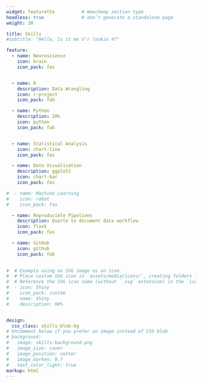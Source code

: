 ```yaml
---
widget: featurette          # Wowchemy section type
headless: true              # don’t generate a standalone page
weight: 30

title: Skills
#subtitle: "Hello, Is it me U'r lookin 4?"

feature:
  - name: Neuroscience
    icon: brain             
    icon_pack: fas


  - name: R
    description: Data Wrangling
    icon: r-project
    icon_pack: fab

  - name: Python
    description: 20%
    icon: python
    icon_pack: fab


  - name: Statistical Analysis
    icon: chart-line
    icon_pack: fas

  - name: Data Visualisation
    description: ggplot2
    icon: chart-bar
    icon_pack: fas

#  - name: Machine Learning
#    icon: robot
#    icon_pack: fas

  - name: Reproducible Pipelines
    description: Quarto to document data workflow
    icon: flask
    icon_pack: fas

  - name: GitHub
    icon: github
    icon_pack: fab
    

#  # Example using an SVG image as an icon.
#  # Place custom SVG icon in `assets/media/icons/`, creating folders if necessary.
#  # Reference the SVG icon name (without `.svg` extension) in the `icon` field.
#  - icon: Shiny
#    icon_pack: custom
#    name: Shiny
#    description: 90%


design:
  css_class: skills-blob-bg   
# Uncomment below if you prefer an image instead of CSS blob
# background:
#   image: skills-background.png
#   image_size: cover
#   image_position: center
#   image_darken: 0.7
#   text_color_light: true
markup: html
---
```

